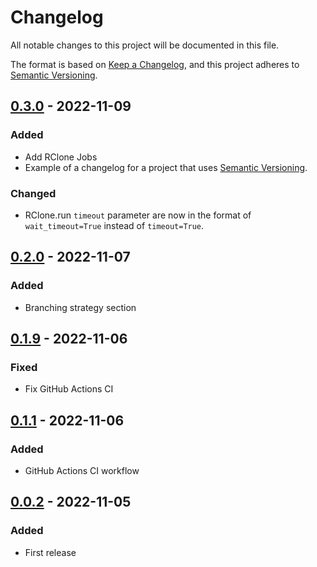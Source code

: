 # Changelog

All notable changes to this project will be documented in this file.

The format is based on [Keep a Changelog](https://keepachangelog.com/en/1.0.0/),
and this project adheres to [Semantic Versioning](https://semver.org/spec/v2.0.0.html).

## [0.3.0] - 2022-11-09

### Added

- Add RClone Jobs
- Example of a changelog for a project that uses [Semantic Versioning](https://semver.org/).

### Changed

- RClone.run `timeout` parameter are now in the format of `wait_timeout=True` instead of `timeout=True`.

## [0.2.0] - 2022-11-07

### Added

- Branching strategy section

## [0.1.9] - 2022-11-06

### Fixed

- Fix GitHub Actions CI

## [0.1.1] - 2022-11-06

### Added

- GitHub Actions CI workflow

## [0.0.2] - 2022-11-05

### Added

- First release

[0.3.0]: https://github.com/batuhan0sanli/rclone-manager/compare/0.2.0...0.3.0
[0.2.0]: https://github.com/batuhan0sanli/rclone-manager/compare/0.1.9...0.2.0
[0.1.9]: https://github.com/batuhan0sanli/rclone-manager/compare/0.1.1...0.1.9
[0.1.1]: https://github.com/batuhan0sanli/rclone-manager/compare/0.0.2...0.1.1
[0.0.2]: https://github.com/batuhan0sanli/rclone-manager/releases/tag/0.0.2

